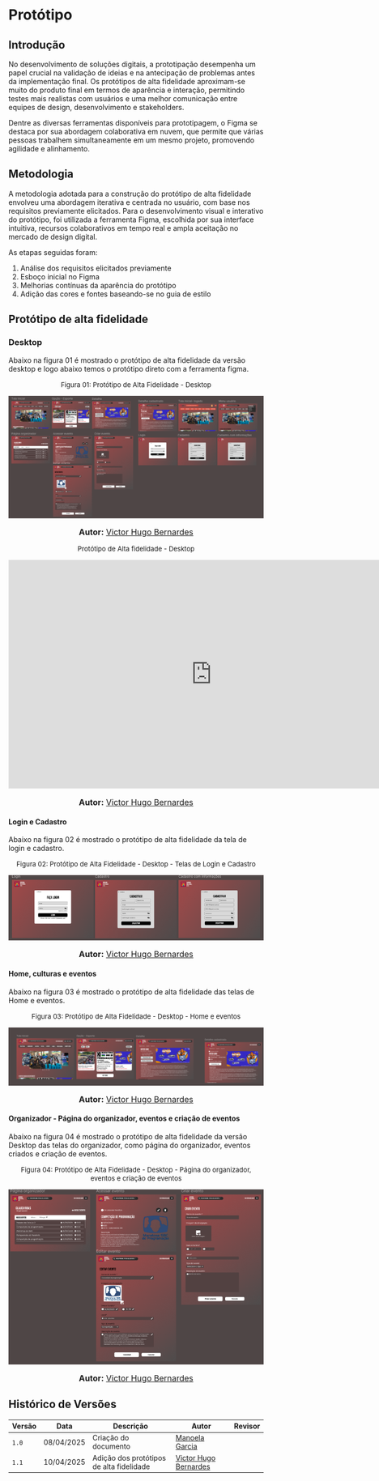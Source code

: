 # Protótipo

## Introdução
No desenvolvimento de soluções digitais, a prototipação desempenha um papel crucial na validação de ideias e na antecipação de problemas antes da implementação final. Os protótipos de alta fidelidade aproximam-se muito do produto final em termos de aparência e interação, permitindo testes mais realistas com usuários e uma melhor comunicação entre equipes de design, desenvolvimento e stakeholders.

Dentre as diversas ferramentas disponíveis para prototipagem, o Figma se destaca por sua abordagem colaborativa em nuvem, que permite que várias pessoas trabalhem simultaneamente em um mesmo projeto, promovendo agilidade e alinhamento.

## Metodologia
A metodologia adotada para a construção do protótipo de alta fidelidade envolveu uma abordagem iterativa e centrada no usuário, com base nos requisitos previamente elicitados. Para o desenvolvimento visual e interativo do protótipo, foi utilizada a ferramenta Figma, escolhida por sua interface intuitiva, recursos colaborativos em tempo real e ampla aceitação no mercado de design digital.

As etapas seguidas foram:
1. Análise dos requisitos elicitados previamente
2. Esboço inicial no Figma
3. Melhorias contínuas da aparência do protótipo
4. Adição das cores e fontes baseando-se no guia de estilo

## Protótipo de alta fidelidade

### Desktop

Abaixo na figura 01 é mostrado o protótipo de alta fidelidade da versão desktop e logo abaixo temos o protótipo direto com a ferramenta figma.

<font size="2"><p style="text-align: center">Figura 01: Protótipo de Alta Fidelidade - Desktop</p></font>

<center>

![Imagem do Protótipo](../Base/assets/Prototipo_fidelidade.png)

</center>

<font size="3"><p style="text-align: center"><b>Autor:</b> <a href="https://www.github.com/VHbernardes">Victor Hugo Bernardes</a></font></p>

<center>

<font size="2"><p style="text-align: center">Protótipo de Alta fidelidade - Desktop</p></font>

</center>

<center>

<iframe style="border: 1px solid rgba(0, 0, 0, 0.1);" width="800" height="450" src="https://www.figma.com/embed?embed_host=share&url=https://www.figma.com/proto/7vZnlHlbvXzaEt2ikloFPx/Prot%C3%B3tipo---AgendaFCTE?node-id=0-1&scaling=scale-down&page-id=0%3A1&starting-point-node-id=64%3A74" allowfullscreen></iframe>

</center>

<font size="3"><p style="text-align: center"><b>Autor:</b> <a href="https://www.github.com/VHbernardes">Victor Hugo Bernardes</a></font></p>


#### Login e Cadastro

Abaixo na figura 02 é mostrado o protótipo de alta fidelidade da tela de login e cadastro.

<font size="2"><p style="text-align: center">Figura 02: Protótipo de Alta Fidelidade - Desktop - Telas de Login e Cadastro</p></font>

<center>

![Imagem do Protótipo](../Base/assets/prototipo_Cadastro.png)

</center>


<font size="3"><p style="text-align: center"><b>Autor:</b> <a href="https://www.github.com/VHbernardes">Victor Hugo Bernardes</a></font></p>

#### Home, culturas e eventos

Abaixo na figura 03 é mostrado o protótipo de alta fidelidade das telas de Home e eventos.

<font size="2"><p style="text-align: center">Figura 03: Protótipo de Alta Fidelidade - Desktop - Home e eventos </p></font>

<center>

![Imagem do Protótipo](../Base/assets/Inicial_prototipo.png)

</center>

<font size="3"><p style="text-align: center"><b>Autor:</b> <a href="https://www.github.com/VHbernardes">Victor Hugo Bernardes</a></font></p>

#### Organizador - Página do organizador, eventos e criação de eventos

Abaixo na figura 04 é mostrado o protótipo de alta fidelidade da versão Desktop das telas do organizador, como página do organizador, eventos criados e criação de eventos. 

<font size="2"><p style="text-align: center">Figura 04: Protótipo de Alta Fidelidade - Desktop - Página do organizador, eventos e criação de eventos </p></font>

<center>

![Imagem do Protótipo](../Base/assets/organizador_prototipo.png)

</center>

<font size="3"><p style="text-align: center"><b>Autor:</b> <a href="https://www.github.com/VHbernardes">Victor Hugo Bernardes</a></font></p>

## Histórico de Versões

| Versão | Data       | Descrição             | Autor                                         | Revisor                                     |
|--------|------------|-----------------------|-----------------------------------------------|---------------------------------------------|
| `1.0`    | 08/04/2025 | Criação do documento  | [Manoela Garcia](https://github.com/manu-sgc) |  |
| `1.1`    | 10/04/2025 | Adição dos protótipos de alta fidelidade  | [Victor Hugo Bernardes](https://github.com/VHbernardes) |  |